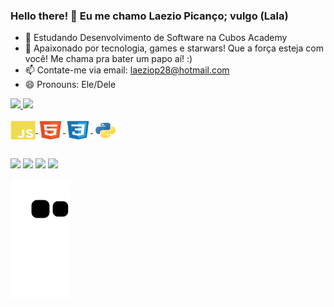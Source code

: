 ### Hello there! 👋 Eu me chamo Laezio Picanço; vulgo (Lala)


- 🌱 Estudando Desenvolvimento de Software na Cubos Academy
- 💬 Apaixonado por tecnologia, games e starwars! Que a força esteja com você! Me chama pra bater um papo aí! :)
- 📫 Contate-me via email: laeziop28@hotmail.com
- 😄 Pronouns: Ele/Dele

<div style="display: flex" width="100%" justify-content: "center">
  <a href="https://github.com/LaezioAP">
  <img height="180em" src="https://github-readme-stats.vercel.app/api?username=laezioap&show_icons=true&theme=gruvbox&include_all_commits=true&count_private=true"/>
  <img height="180em" src="https://github-readme-stats.vercel.app/api/top-langs/?username=laezioap&layout=compact&langs_count=7&theme=gruvbox"/>
</div>

<div style="display: inline_block"><br>
  <img align="center" alt="Rafa-Js" height="30" width="40" src="https://raw.githubusercontent.com/devicons/devicon/master/icons/javascript/javascript-plain.svg">
  <img align="center" alt="Rafa-HTML" height="30" width="40" src="https://raw.githubusercontent.com/devicons/devicon/master/icons/html5/html5-original.svg">
  <img align="center" alt="Rafa-CSS" height="30" width="40" src="https://raw.githubusercontent.com/devicons/devicon/master/icons/css3/css3-original.svg">
  <img align="center" alt="Rafa-Python" height="30" width="40" src="https://raw.githubusercontent.com/devicons/devicon/master/icons/python/python-original.svg">
</div>

##

<div>
  <a href="https://www.linkedin.com/in/laezio-pican%C3%A7o-a23335219/" target="_blank"><img src="https://img.shields.io/badge/-LinkedIn-%230077B5?style=for-the-badge&logo=linkedin&logoColor=white" target="_blank"></a>
  <a href = "mailto:laeziop28@hotmail.com"><img src="https://img.shields.io/badge/-Gmail-%23333?style=for-the-badge&logo=gmail&logoColor=white" target="_blank"></a>
  <a href="https://www.instagram.com/iamlaeziopicanco/" target="_blank"><img src="https://img.shields.io/badge/-Instagram-%23E4405F?style=for-the-badge&logo=instagram&logoColor=white" target="_blank"></a>
  <a href="https://wa.me/5596981382227?text=Ol%C3%A1+Laezio%2C+tudo+bem+%3F" target="_blank"><img src="https://img.shields.io/badge/WhatsApp-25D366?style=for-the-badge&logo=whatsapp&logoColor=white" target="_blank"></a>
</div>

![Snake animation](https://github.com/laezioap/laezioap/blob/output/github-contribution-grid-snake.svg)
